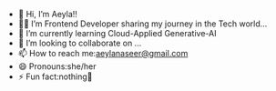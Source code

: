 - 👋 Hi, I’m Aeyla!!
- 👩‍💻 I’m Frontend Developer sharing my journey in the Tech world...
- 🌱 I’m currently learning Cloud-Applied Generative-AI
- 💞️ I’m looking to collaborate on ...
- 📫 How to reach me:aeylanaseer@gmail.com
- 😄 Pronouns:she/her
- ⚡ Fun fact:nothing🥸
<!---
[!Aeyla's Github Stats](https://github-readme-stats.vercel.app/api?username=Ae8y2la)](https://github.com/Ae8y2la/github-readme-stats)
--->
